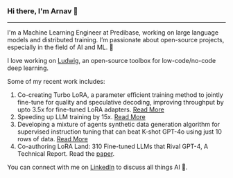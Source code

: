 ### Hi there, I'm Arnav 👋
---- 

I'm a Machine Learning Engineer at Predibase, working on large language models and distributed training. I’m passionate about open-source projects, especially in the field of AI and ML. 🚀

I love working on [Ludwig](https://github.com/ludwig-ai/ludwig.git), an open-source toolbox for low-code/no-code deep learning. 

Some of my recent work includes:

1. Co-creating Turbo LoRA, a parameter efficient training method to jointly fine-tune for quality and speculative decoding, improving throughput by upto 3.5x for fine-tuned LoRA adapters. [Read More](https://predibase.com/blog/turbo-lora)
2. Speeding up LLM training by 15x. [Read More](https://predibase.com/blog/how-we-accelerated-fine-tuning-by-15x-in-less-than-15-days)
3. Developing a mixture of agents synthetic data generation algorithm for supervised instruction tuning that can beat K-shot GPT-4o using just 10 rows of data. [Read More](https://predibase.com/blog/how-to-generate-synthetic-data-and-fine-tune-a-slm-that-beats-gpt-4o)
4. Co-authoring LoRA Land: 310 Fine-tuned LLMs that Rival GPT-4, A Technical Report. Read the [paper](https://arxiv.org/abs/2405.00732).

You can connect with me on [LinkedIn](https://www.linkedin.com/in/arnavgrg) to discuss all things AI 🤖.
